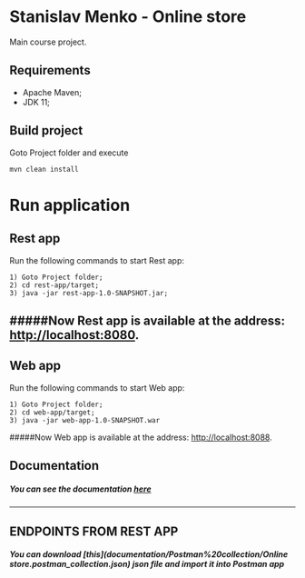 # Stanislav Menko - Online store
Main course project.

## Requirements

* Apache Maven;
* JDK 11;


## Build project 
Goto Project folder and execute  
    
    mvn clean install
   
# Run application

## Rest app

Run the following commands to start Rest app:

    1) Goto Project folder;  
    2) cd rest-app/target;  
    3) java -jar rest-app-1.0-SNAPSHOT.jar;  

#####Now Rest app is available at the address: [http://localhost:8080](http://localhost:8080).
---
## Web app

Run the following commands to start Web app:

    1) Goto Project folder;  
    2) cd web-app/target;  
    3) java -jar web-app-1.0-SNAPSHOT.war  

#####Now Web app is available at the address: [http://localhost:8088](http://localhost:8088).

## Documentation

##### You can see the documentation [here](documentation/ProjectDescription.md)
---
## ENDPOINTS FROM REST APP

##### You can download [this](documentation/Postman%20collection/Online store.postman_collection.json) json file and import it into Postman app 

